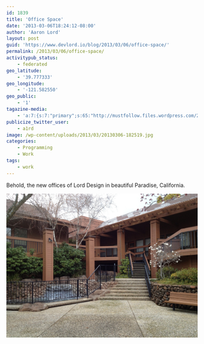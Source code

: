 ```yaml
---
id: 1839
title: 'Office Space'
date: '2013-03-06T18:24:12-08:00'
author: 'Aaron Lord'
layout: post
guid: 'https://www.devlord.io/blog/2013/03/06/office-space/'
permalink: /2013/03/06/office-space/
activitypub_status:
    - federated
geo_latitude:
    - '39.777333'
geo_longitude:
    - '-121.582550'
geo_public:
    - '1'
tagazine-media:
    - 'a:7:{s:7:"primary";s:65:"http://mustfollow.files.wordpress.com/2013/03/20130306-182519.jpg";s:6:"images";a:1:{s:65:"http://mustfollow.files.wordpress.com/2013/03/20130306-182519.jpg";a:6:{s:8:"file_url";s:65:"http://mustfollow.files.wordpress.com/2013/03/20130306-182519.jpg";s:5:"width";i:2048;s:6:"height";i:1536;s:4:"type";s:5:"image";s:4:"area";i:3145728;s:9:"file_path";b:0;}}s:6:"videos";a:0:{}s:11:"image_count";i:1;s:6:"author";s:8:"28099389";s:7:"blog_id";s:8:"28571045";s:9:"mod_stamp";s:19:"2013-03-07 06:17:42";}'
publicize_twitter_user:
    - a1rd
image: /wp-content/uploads/2013/03/20130306-182519.jpg
categories:
    - Programming
    - Work
tags:
    - work
---
```


Behold, the new offices of Lord Design in beautiful Paradise, California.

<a href="/wp-content/uploads/2013/03/20130306-182519.jpg"><img class="alignnone size-full" alt="20130306-182519.jpg" src="/wp-content/uploads/2013/03/20130306-182519.jpg" /></a>